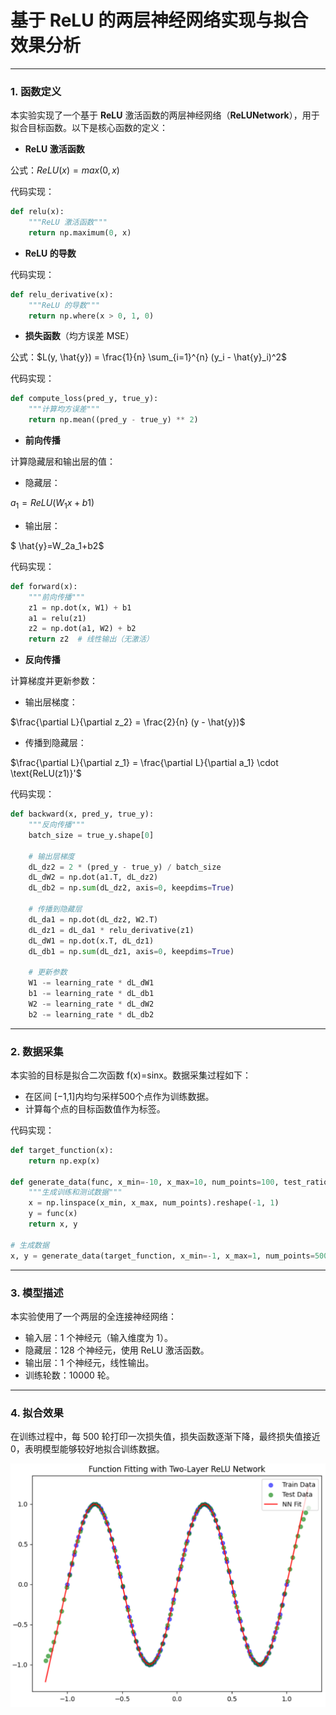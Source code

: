 # 基于 ReLU 的两层神经网络实现与拟合效果分析

------

### 1. 函数定义

本实验实现了一个基于 **ReLU** 激活函数的两层神经网络（**ReLUNetwork**），用于拟合目标函数。以下是核心函数的定义：

- **ReLU 激活函数**

公式：$ReLU(x)=max(0,x)$

代码实现：

```python
def relu(x):
    """ReLU 激活函数"""
    return np.maximum(0, x)
```

- **ReLU 的导数**

代码实现：

```python
def relu_derivative(x):
    """ReLU 的导数"""
    return np.where(x > 0, 1, 0)
```

- **损失函数**（均方误差 MSE）

公式：$L(y, \hat{y}) = \frac{1}{n} \sum_{i=1}^{n} (y_i - \hat{y}_i)^2$

代码实现：

```python
def compute_loss(pred_y, true_y):
    """计算均方误差"""
    return np.mean((pred_y - true_y) ** 2)
```

- **前向传播**

计算隐藏层和输出层的值：

- 隐藏层：

$a_1=ReLU(W_1x+b1)$

- 输出层：

$ \hat{y}=W_2a_1+b2$

代码实现：

```python
def forward(x):
    """前向传播"""
    z1 = np.dot(x, W1) + b1
    a1 = relu(z1)
    z2 = np.dot(a1, W2) + b2
    return z2  # 线性输出（无激活）
```

- **反向传播**

计算梯度并更新参数：

- 输出层梯度：

$\frac{\partial L}{\partial z_2} = \frac{2}{n} (y - \hat{y})$

- 传播到隐藏层：

$\frac{\partial L}{\partial z_1} = \frac{\partial L}{\partial a_1} \cdot \text{ReLU(z1)}'$

代码实现：

```python
def backward(x, pred_y, true_y):
    """反向传播"""
    batch_size = true_y.shape[0]
    
    # 输出层梯度
    dL_dz2 = 2 * (pred_y - true_y) / batch_size
    dL_dW2 = np.dot(a1.T, dL_dz2)
    dL_db2 = np.sum(dL_dz2, axis=0, keepdims=True)

    # 传播到隐藏层
    dL_da1 = np.dot(dL_dz2, W2.T)
    dL_dz1 = dL_da1 * relu_derivative(z1)
    dL_dW1 = np.dot(x.T, dL_dz1)
    dL_db1 = np.sum(dL_dz1, axis=0, keepdims=True)

    # 更新参数
    W1 -= learning_rate * dL_dW1
    b1 -= learning_rate * dL_db1
    W2 -= learning_rate * dL_dW2
    b2 -= learning_rate * dL_db2
```

------

### 2. 数据采集

本实验的目标是拟合二次函数 f(x)=sinx。数据采集过程如下：

- 在区间 [−1,1]内均匀采样500个点作为训练数据。
- 计算每个点的目标函数值作为标签。

代码实现：

```python
def target_function(x):
    return np.exp(x)

def generate_data(func, x_min=-10, x_max=10, num_points=100, test_ratio=0.2, normalize=True):
    """生成训练和测试数据"""
    x = np.linspace(x_min, x_max, num_points).reshape(-1, 1)
    y = func(x)
    return x, y

# 生成数据
x, y = generate_data(target_function, x_min=-1, x_max=1, num_points=500)
```

------

### 3. 模型描述

本实验使用了一个两层的全连接神经网络：

- 输入层：1 个神经元（输入维度为 1）。
- 隐藏层：128 个神经元，使用 ReLU 激活函数。
- 输出层：1 个神经元，线性输出。
- 训练轮数：10000 轮。

------

### 4. 拟合效果

在训练过程中，每 500 轮打印一次损失值，损失函数逐渐下降，最终损失值接近 0，表明模型能够较好地拟合训练数据。

![Figure1.png](Figure1.png)
